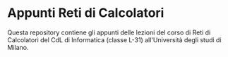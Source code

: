 # Appunti Reti di Calcolatori

Questa repository contiene gli appunti delle lezioni del corso di Reti di Calcolatori del CdL di Informatica (classe L-31) all'Università degli studi di Milano.
